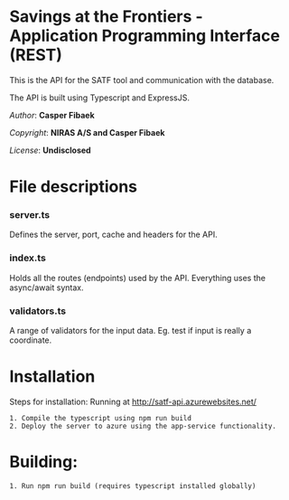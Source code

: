 # Savings at the Frontiers - Application Programming Interface (REST)

This is the API for the SATF tool and communication with the database.

The API is built using Typescript and ExpressJS.

_Author_: **Casper Fibaek**

_Copyright_: **NIRAS A/S and Casper Fibaek**

_License_: **Undisclosed**

# File descriptions

### **server.ts**

Defines the server, port, cache and headers for the API.

### **index.ts**

Holds all the routes (endpoints) used by the API. Everything uses the async/await syntax.

### **validators.ts**

A range of validators for the input data. Eg. test if input is really a coordinate.

# Installation

Steps for installation:
Running at http://satf-api.azurewebsites.net/

    1. Compile the typescript using npm run build
    2. Deploy the server to azure using the app-service functionality.

# Building:

    1. Run npm run build (requires typescript installed globally)
